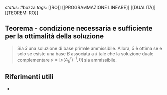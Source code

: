 *status*: #bozza 
*tags*: [[RO]] [[PROGRAMMAZIONE LINEARE]] [[DUALITÀ]] [[TEOREMI RO]]

## Teorema - condizione necessaria e sufficiente per la ottimalità della soluzione

> Sia $\bar{x}$ una soluzione di base primale ammissibile. Allora, $\bar{x}$ è ottima se e solo se esiste una base $B$ associata a $\bar{x}$ tale che la soluzione duale complementare $\bar{y} = [c(A^t_{B})^{-1},0]$ sia ammissibile.

## Riferimenti utili

* 
